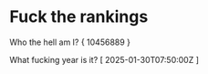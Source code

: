 # Fuck the rankings

Who the hell am I?
{ 10456889 }

What fucking year is it?
[ 2025-01-30T07:50:00Z ]
